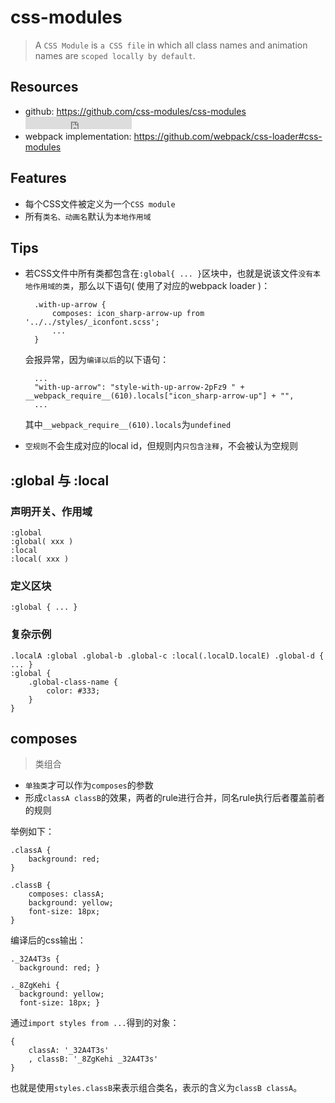 # css-modules

> A `CSS Module` is `a CSS file` in which all class names and animation names are `scoped locally by default`. 

## Resources

* github: <https://github.com/css-modules/css-modules> <iframe src="http://258i.com/gbtn.html?user=css-modules&repo=css-modules&type=star&count=true" frameborder="0" scrolling="0" width="170px" height="20px"></iframe>
* webpack implementation: <https://github.com/webpack/css-loader#css-modules>


## Features

* 每个CSS文件被定义为一个`CSS module`
* 所有`类名、动画名`默认为`本地作用域`


## Tips

* 若CSS文件中所有类都包含在`:global{ ... }`区块中，也就是说该文件`没有本地作用域的类`，那么以下语句( 使用了对应的webpack loader )：

        .with-up-arrow {
            composes: icon_sharp-arrow-up from '../../styles/_iconfont.scss';
            ...
        }

    会报异常，因为`编译以后`的以下语句：

        ...
        "with-up-arrow": "style-with-up-arrow-2pFz9 " + __webpack_require__(610).locals["icon_sharp-arrow-up"] + "",
        ...

    其中`__webpack_require__(610).locals`为`undefined`

* `空规则`不会生成对应的local id，但规则内`只包含注释`，不会被认为空规则



## :global 与 :local

### 声明开关、作用域

    :global
    :global( xxx )
    :local
    :local( xxx )

### 定义区块

    :global { ... }


### 复杂示例

    .localA :global .global-b .global-c :local(.localD.localE) .global-d { ... }
    :global {
        .global-class-name {
            color: #333;
        }
    }



## composes

> 类组合

* `单独类`才可以作为`composes`的参数
* 形成`classA classB`的效果，两者的rule进行合并，同名rule执行后者覆盖前者的规则

举例如下：

	.classA {
		background: red;
	}

	.classB {
		composes: classA;
		background: yellow;
		font-size: 18px;
	}

编译后的css输出：

	._32A4T3s {
	  background: red; }

	._8ZgKehi {
	  background: yellow;
	  font-size: 18px; }

通过`import styles from ...`得到的对象：

	{
		classA: '_32A4T3s'
		, classB: '_8ZgKehi _32A4T3s'
	}
	
也就是使用`styles.classB`来表示组合类名，表示的含义为`classB classA`。


